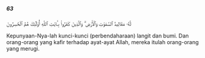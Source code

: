##### 63

<span class="ayah">لَّهُۥ مَقَالِيدُ ٱلسَّمَٰوَٰتِ وَٱلْأَرْضِ ۗ وَٱلَّذِينَ كَفَرُوا۟ بِـَٔايَٰتِ ٱللَّهِ أُو۟لَٰٓئِكَ هُمُ ٱلْخَٰسِرُونَ</span>

<span class="ayah_translation">Kepunyaan-Nya-lah kunci-kunci (perbendaharaan) langit dan bumi. Dan orang-orang yang kafir terhadap ayat-ayat Allah, mereka itulah orang-orang yang merugi.</span>
